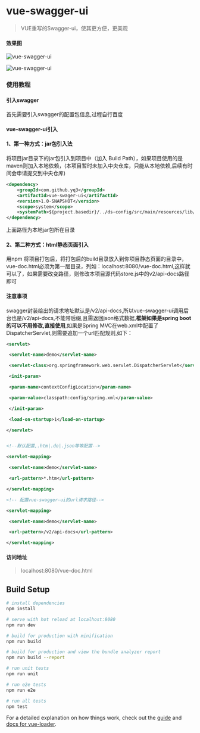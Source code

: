 # vue-swagger-ui

> VUE重写的Swagger-ui，使其更方便，更美观

#### 效果图

![vue-swagger-ui](http://opl3lmj0o.bkt.clouddn.com/2017-12-30_212108.png)

![vue-swagger-ui](http://opl3lmj0o.bkt.clouddn.com/2017-12-30_212054.png)


### 使用教程

#### 引入swagger
首先需要引入swagger的配置包信息,过程自行百度

#### vue-swagger-ui引入

#### 1、第一种方式：jar包引入法

将项目jar目录下的jar包引入到项目中（加入 Build Path），如果项目使用的是maven则加入本地依赖，(本项目暂时未加入中央仓库，只能从本地依赖,后续有时间会申请提交到中央仓库)

```xml
<dependency>
    <groupId>com.github.yq3</groupId>
    <artifactId>vue-swager-ui</artifactId>
    <version>1.0-SNAPSHOT</version>
    <scope>system</scope>
    <systemPath>${project.basedir}/../ds-config/src/main/resources/lib/vue-swager-ui-1.0-SNAPSHOT.jar</systemPath>
</dependency>
```
上面路径为本地jar包所在目录 

#### 2、第二种方式：html静态页面引入

用npm 将项目打包后，将打包后的build目录放入到你项目静态页面的目录中，vue-doc.html必须为第一层目录，列如：localhost:8080/vue-doc.html,这样就可以了，如果需要改变路径，则修改本项目源代码store.js中的v2/api-docs路径即可

#### 注意事项

swagger封装给出的请求地址默认是/v2/api-docs,所以vue-swagger-ui调用后台也是/v2/api-docs,不能带后缀,且需返回json格式数据,**框架如果是spring boot的可以不用修改,直接使用**,如果是Spring MVC在web.xml中配置了DispatcherServlet,则需要追加一个url匹配规则,如下：
```xml
<servlet>

 <servlet-name>demo</servlet-name>

 <servlet-class>org.springframework.web.servlet.DispatcherServlet</servlet-class>

 <init-param>

 <param-name>contextConfigLocation</param-name>

 <param-value>classpath:config/spring.xml</param-value>

 </init-param>

 <load-on-startup>1</load-on-startup>

</servlet>


<!--默认配置,.htm|.do|.json等等配置-->

<servlet-mapping>

 <servlet-name>demo</servlet-name>

 <url-pattern>*.htm</url-pattern>

</servlet-mapping>

<!-- 配置vue-swagger-ui的url请求路径-->

<servlet-mapping>

 <servlet-name>demo</servlet-name>

 <url-pattern>/v2/api-docs</url-pattern>

</servlet-mapping>
```

#### 访问地址
> localhost:8080/vue-doc.html

## Build Setup

``` bash
# install dependencies
npm install

# serve with hot reload at localhost:8080
npm run dev

# build for production with minification
npm run build

# build for production and view the bundle analyzer report
npm run build --report

# run unit tests
npm run unit

# run e2e tests
npm run e2e

# run all tests
npm test
```

For a detailed explanation on how things work, check out the [guide](http://vuejs-templates.github.io/webpack/) and [docs for vue-loader](http://vuejs.github.io/vue-loader).
